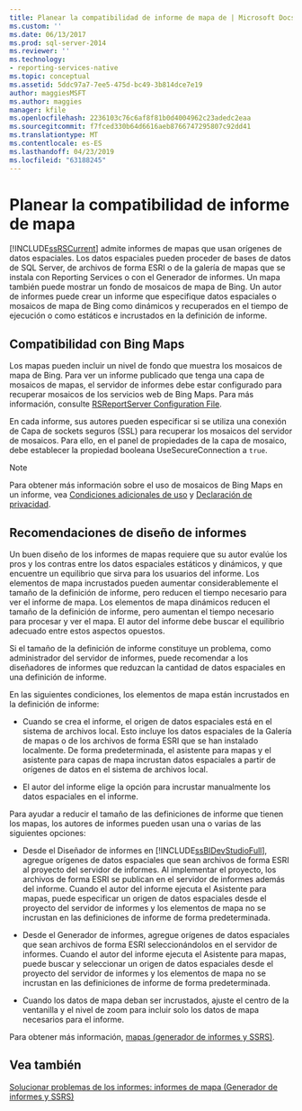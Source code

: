 ```yaml
---
title: Planear la compatibilidad de informe de mapa de | Microsoft Docs
ms.custom: ''
ms.date: 06/13/2017
ms.prod: sql-server-2014
ms.reviewer: ''
ms.technology:
- reporting-services-native
ms.topic: conceptual
ms.assetid: 5ddc97a7-7ee5-475d-bc49-3b814dce7e19
author: maggiesMSFT
ms.author: maggies
manager: kfile
ms.openlocfilehash: 2236103c76c6af8f81b0d4004962c23adedc2eaa
ms.sourcegitcommit: f7fced330b64d6616aeb8766747295807c92dd41
ms.translationtype: MT
ms.contentlocale: es-ES
ms.lasthandoff: 04/23/2019
ms.locfileid: "63188245"
---
```

# <a name="plan-for-map-report-support"></a>Planear la compatibilidad de informe de mapa
  [!INCLUDE[ssRSCurrent](../includes/ssrscurrent-md.md)] admite informes de mapas que usan orígenes de datos espaciales. Los datos espaciales pueden proceder de bases de datos de SQL Server, de archivos de forma ESRI o de la galería de mapas que se instala con Reporting Services o con el Generador de informes. Un mapa también puede mostrar un fondo de mosaicos de mapa de Bing. Un autor de informes puede crear un informe que especifique datos espaciales o mosaicos de mapa de Bing como dinámicos y recuperados en el tiempo de ejecución o como estáticos e incrustados en la definición de informe.  
  
## <a name="support-for-bing-maps"></a>Compatibilidad con Bing Maps  
 Los mapas pueden incluir un nivel de fondo que muestra los mosaicos de mapa de Bing. Para ver un informe publicado que tenga una capa de mosaicos de mapas, el servidor de informes debe estar configurado para recuperar mosaicos de los servicios web de Bing Maps. Para más información, consulte [RSReportServer Configuration File](report-server/rsreportserver-config-configuration-file.md).  
  
 En cada informe, sus autores pueden especificar si se utiliza una conexión de Capa de sockets seguros (SSL) para recuperar los mosaicos del servidor de mosaicos. Para ello, en el panel de propiedades de la capa de mosaico, debe establecer la propiedad booleana UseSecureConnection a `true`.  
  
> [!NOTE]  
>  Para obtener más información sobre el uso de mosaicos de Bing Maps en un informe, vea [Condiciones adicionales de uso](https://go.microsoft.com/fwlink/?LinkId=151371) y [Declaración de privacidad](https://go.microsoft.com/fwlink/?LinkId=151372).  
  
## <a name="report-design-recommendations"></a>Recomendaciones de diseño de informes  
 Un buen diseño de los informes de mapas requiere que su autor evalúe los pros y los contras entre los datos espaciales estáticos y dinámicos, y que encuentre un equilibrio que sirva para los usuarios del informe. Los elementos de mapa incrustados pueden aumentar considerablemente el tamaño de la definición de informe, pero reducen el tiempo necesario para ver el informe de mapa. Los elementos de mapa dinámicos reducen el tamaño de la definición de informe, pero aumentan el tiempo necesario para procesar y ver el mapa. El autor del informe debe buscar el equilibrio adecuado entre estos aspectos opuestos.  
  
 Si el tamaño de la definición de informe constituye un problema, como administrador del servidor de informes, puede recomendar a los diseñadores de informes que reduzcan la cantidad de datos espaciales en una definición de informe.  
  
 En las siguientes condiciones, los elementos de mapa están incrustados en la definición de informe:  
  
-   Cuando se crea el informe, el origen de datos espaciales está en el sistema de archivos local. Esto incluye los datos espaciales de la Galería de mapas o de los archivos de forma ESRI que se han instalado localmente. De forma predeterminada, el asistente para mapas y el asistente para capas de mapa incrustan datos espaciales a partir de orígenes de datos en el sistema de archivos local.  
  
-   El autor del informe elige la opción para incrustar manualmente los datos espaciales en el informe.  
  
 Para ayudar a reducir el tamaño de las definiciones de informe que tienen los mapas, los autores de informes pueden usan una o varias de las siguientes opciones:  
  
-   Desde el Diseñador de informes en [!INCLUDE[ssBIDevStudioFull](../includes/ssbidevstudiofull-md.md)], agregue orígenes de datos espaciales que sean archivos de forma ESRI al proyecto del servidor de informes. Al implementar el proyecto, los archivos de forma ESRI se publican en el servidor de informes además del informe. Cuando el autor del informe ejecuta el Asistente para mapas, puede especificar un origen de datos espaciales desde el proyecto del servidor de informes y los elementos de mapa no se incrustan en las definiciones de informe de forma predeterminada.  
  
-   Desde el Generador de informes, agregue orígenes de datos espaciales que sean archivos de forma ESRI seleccionándolos en el servidor de informes. Cuando el autor del informe ejecuta el Asistente para mapas, puede buscar y seleccionar un origen de datos espaciales desde el proyecto del servidor de informes y los elementos de mapa no se incrustan en las definiciones de informe de forma predeterminada.  
  
-   Cuando los datos de mapa deban ser incrustados, ajuste el centro de la ventanilla y el nivel de zoom para incluir solo los datos de mapa necesarios para el informe.  
  
 Para obtener más información, [mapas &#40;generador de informes y SSRS&#41;](report-design/maps-report-builder-and-ssrs.md).  
  
## <a name="see-also"></a>Vea también  
 [Solucionar problemas de los informes: informes de mapa &#40;Generador de informes y SSRS&#41;](report-design/troubleshoot-reports-map-reports-report-builder-and-ssrs.md)  
  
  
